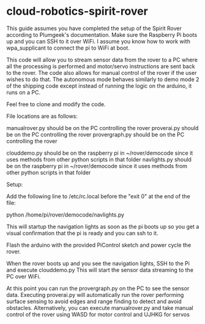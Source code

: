 # cloud-robotics-spirit-rover

This guide assumes you have completed the setup of the Spirit Rover according to Plumgeek's documentation.
Make sure the Raspberry Pi boots up and you can SSH to it over WiFi. I assume you know how to work with wpa_supplicant to connect the pi to WiFi at boot.

This code will allow you to stream sensor data from the rover to a PC where all the processing is performed and motor/servo instructions are sent back to the rover. The code also allows for manual control of the rover if the user wishes to do that. The autonomous mode behaves similarly to demo mode 2 of the shipping code except instead of running the logic on the arduino, it runs on a PC.

Feel free to clone and modify the code.

File locations are as follows:

manualrover.py should be on the PC controlling the rover
proverai.py should be on the PC controlling the rover
provergraph.py should be on the PC controlling the rover

clouddemo.py should be on the raspberry pi in ~/rover/democode since it uses methods from other python scripts in that folder
navlights.py should be on the raspberry pi in ~/rover/democode since it uses methods from other python scripts in that folder

Setup:

Add the following line to /etc/rc.local before the "exit 0" at the end of the file:

python /home/pi/rover/democode/navlights.py

This will startup the navigation lights as soon as the pi boots up so you get a visual confirmation that the pi is ready and you can ssh to it. 

Flash the arduino with the provided PiControl sketch and power cycle the rover.

When the rover boots up and you see the navigation lights, SSH to the Pi and execute clouddemo.py
This will start the sensor data streaming to the PC over WiFi.

At this point you can run the provergraph.py on the PC to see the sensor data.
Executing proverai.py will automatically run the rover performing surface sensing to avoid edges and range finding to detect and avoid obstacles.
Alternatively, you can execute manualrover.py and take manual control of the rover using WASD for motor control and UJHKG for servos

